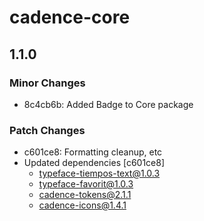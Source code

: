 # cadence-core

## 1.1.0

### Minor Changes

- 8c4cb6b: Added Badge to Core package

### Patch Changes

- c601ce8: Formatting cleanup, etc
- Updated dependencies [c601ce8]
  - typeface-tiempos-text@1.0.3
  - typeface-favorit@1.0.3
  - cadence-tokens@2.1.1
  - cadence-icons@1.4.1
